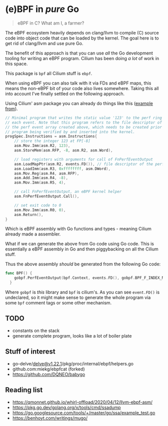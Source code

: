 # (e)BPF in *pure* Go

> eBPF in C? What am I, a farmer?

The eBPF ecosystem heavily depends on clang/llvm to compile (C) source code into object code that
can be loaded by the kernel. The goal here is to get rid of clang/llvm and use pure Go.

The benefit of this approach is that you can use _all_ the Go development tooling for writing an eBPF
program. Cilium has been doing _a lot_ of work in this space.

This package is `bpf` all Cilium stuff is `ebpf`.

When using eBPF you can also talk with it via FDs and eBPF maps, this means the non-eBPF bit of your
code also lives somewhere. Taking this all into account I've finally settled on the following
approach.

Using Cilium' asm package you can already do things like this ([example from](https://)).

~~~ go
// Minimal program that writes the static value '123' to the perf ring on
// each event. Note that this program refers to the file descriptor of
// the perf event array created above, which needs to be created prior to the
// program being verified by and inserted into the kernel.
progSpec.Instructions = asm.Instructions{
	// store the integer 123 at FP[-8]
	asm.Mov.Imm(asm.R2, 123),
	asm.StoreMem(asm.RFP, -8, asm.R2, asm.Word),

	// load registers with arguments for call of FnPerfEventOutput
	asm.LoadMapPtr(asm.R2, events.FD()), // file descriptor of the perf event array
	asm.LoadImm(asm.R3, 0xffffffff, asm.DWord),
	asm.Mov.Reg(asm.R4, asm.RFP),
	asm.Add.Imm(asm.R4, -8),
	asm.Mov.Imm(asm.R5, 4),

	// call FnPerfEventOutput, an eBPF kernel helper
	asm.FnPerfEventOutput.Call(),

	// set exit code to 0
	asm.Mov.Imm(asm.R0, 0),
	asm.Return(),
}
~~~

Which is eBPF assembly with Go functions and types - meaning Cilium already made a assembler.

What if we can generate the above from Go code using Go code. This is essentially a eBPF assembly in
Go and then piggybacking on all the Cilium stuff.

Thus the above assembly _should_ be generated from the following Go code:

~~~ go
func BPF() {
    gobpf.PerfEventOutput(bpf.Context, events.FD(), gobpf.BPF_F_INDEX_MASK, 123)
  }
~~~

Where `gobpf` is _this_ library and `bpf` is cilium's. As you can see `event.FD()` is undeclared, so
it might make sense to generate the whole program via some `bpf` comment tags or some other mechanism.

## TODO

- constants on the stack
- generate complete program, looks like a lot of boiler plate

## Stuff of interest

* go-delve/delve@v1.22.1/pkg/proc/internal/ebpf/helpers.go
* github.com:miekg/ebpfcat (forked)
* https://github.com/DQNEO/babygo

## Reading list

- https://qmonnet.github.io/whirl-offload/2020/04/12/llvm-ebpf-asm/
- https://pkg.go.dev/golang.org/x/tools/cmd/ssadump
- https://go.googlesource.com/tools/+/master/go/ssa/example_test.go
- https://benhoyt.com/writings/mugo/
